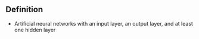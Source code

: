 ## Definition

- Artificial neural networks with an input layer, an output layer, and at least one hidden layer